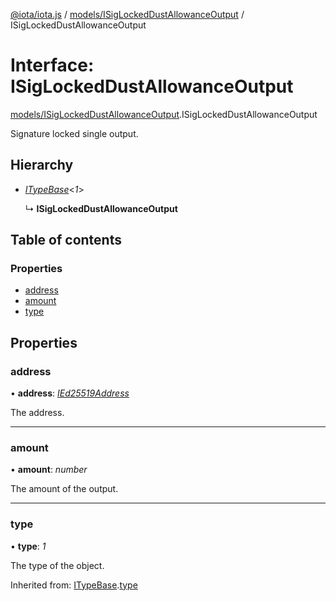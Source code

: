 [@iota/iota.js](../../README.md) / [models/ISigLockedDustAllowanceOutput](../../modules/models_isiglockeddustallowanceoutput.md) / ISigLockedDustAllowanceOutput

# Interface: ISigLockedDustAllowanceOutput

[models/ISigLockedDustAllowanceOutput](../../modules/models_isiglockeddustallowanceoutput.md).ISigLockedDustAllowanceOutput

Signature locked single output.

## Hierarchy

* [*ITypeBase*](itypebase.itypebase.md)<*1*\>

  ↳ **ISigLockedDustAllowanceOutput**

## Table of contents

### Properties

- [address](isiglockeddustallowanceoutput.isiglockeddustallowanceoutput.md#address)
- [amount](isiglockeddustallowanceoutput.isiglockeddustallowanceoutput.md#amount)
- [type](isiglockeddustallowanceoutput.isiglockeddustallowanceoutput.md#type)

## Properties

### address

• **address**: [*IEd25519Address*](ied25519address.ied25519address.md)

The address.

___

### amount

• **amount**: *number*

The amount of the output.

___

### type

• **type**: *1*

The type of the object.

Inherited from: [ITypeBase](itypebase.itypebase.md).[type](itypebase.itypebase.md#type)

